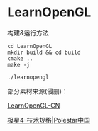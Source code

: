 # LearnOpenGL

构建&运行方法
```
cd LearnOpenGL
mkdir build && cd build
cmake ..
make -j

./learnopengl
```

部分素材来源(侵删)：

[LearnOpenGL-CN](https://learnopengl-cn.github.io/)

[极星4-技术规格|Polestar中国](https://www.polestar.cn/zh-cn/polestar-4/specifications/)